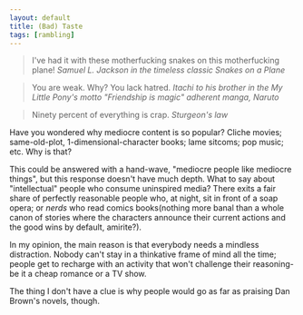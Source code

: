 ```yaml
---
layout: default
title: (Bad) Taste
tags: [rambling]
---
```


>I've had it with these motherfucking snakes on this motherfucking plane!
> <cite>Samuel L. Jackson in the timeless classic _Snakes on a Plane_</cite>

>You are weak. Why? You lack hatred.
> <cite>Itachi to his brother in the _My Little Pony_'s motto "Friendship is magic" adherent manga, _Naruto_</cite>

>Ninety percent of everything is crap.
> <cite>Sturgeon's law</cite>

Have you wondered why mediocre content is so popular? Cliche movies; same-old-plot, 1-dimensional-character books; lame sitcoms; pop music; etc. Why is that?

This could be answered with a hand-wave, "mediocre people like mediocre things", but this response doesn't have much depth. What to say about "intellectual" people who consume uninspired media? There exits a fair share of perfectly reasonable people who, at night, sit in front of a soap opera; or _nerds_ who read comics books(nothing more banal than a whole canon of stories where the characters announce their current actions and the good wins by default, amirite?).

In my opinion, the main reason is that everybody needs a mindless distraction. Nobody can't stay in a thinkative frame of mind all the time; people get to recharge with an activity that won't challenge their reasoning-be it a cheap romance or a TV show.

The thing I don't have a clue is why people would go as far as praising Dan Brown's novels, though.
